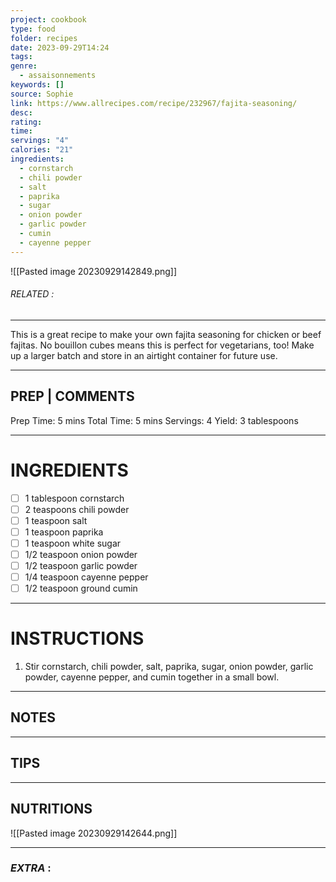 ```yaml
---
project: cookbook
type: food
folder: recipes
date: 2023-09-29T14:24
tags: 
genre:
  - assaisonnements
keywords: []
source: Sophie
link: https://www.allrecipes.com/recipe/232967/fajita-seasoning/
desc: 
rating: 
time: 
servings: "4"
calories: "21"
ingredients:
  - cornstarch
  - chili powder
  - salt
  - paprika
  - sugar
  - onion powder
  - garlic powder
  - cumin
  - cayenne pepper
---
```


![[Pasted image 20230929142849.png]]
###### *RELATED* : 
---
This is a great recipe to make your own fajita seasoning for chicken or beef fajitas. No bouillon cubes means this is perfect for vegetarians, too! Make up a larger batch and store in an airtight container for future use.

---
## PREP | COMMENTS

Prep Time: 5 mins
Total Time: 5 mins
Servings: 4
Yield: 3 tablespoons

---
# INGREDIENTS

- [ ] 1 tablespoon cornstarch
- [ ] 2 teaspoons chili powder
- [ ] 1 teaspoon salt
- [ ] 1 teaspoon paprika
- [ ] 1 teaspoon white sugar
- [ ] 1/2 teaspoon onion powder
- [ ] 1/2 teaspoon garlic powder
- [ ] 1/4 teaspoon cayenne pepper
- [ ] 1/2 teaspoon ground cumin

---
# INSTRUCTIONS

1. Stir cornstarch, chili powder, salt, paprika, sugar, onion powder, garlic powder, cayenne pepper, and cumin together in a small bowl.

---
## NOTES



---
## TIPS



---
## NUTRITIONS

![[Pasted image 20230929142644.png]]

---
### *EXTRA* :



